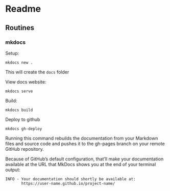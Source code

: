 # Readme

## Routines 

### mkdocs
Setup: 
```shell
mkdocs new .
```
This will create the `docs` folder

View docs website:
```shell
mkdocs serve 
```

Build: 
```shell
mkdocs build 
```

Deploy to github 
```shell
mkdocs gh-deploy
```
Running this command rebuilds the documentation from your Markdown files and source code and pushes it to the gh-pages branch on your remote GitHub repository.

Because of GitHub’s default configuration, that’ll make your documentation available at the URL that MkDocs shows you at the end of your terminal output:

```shell
INFO - Your documentation should shortly be available at:
       https://user-name.github.io/project-name/
```